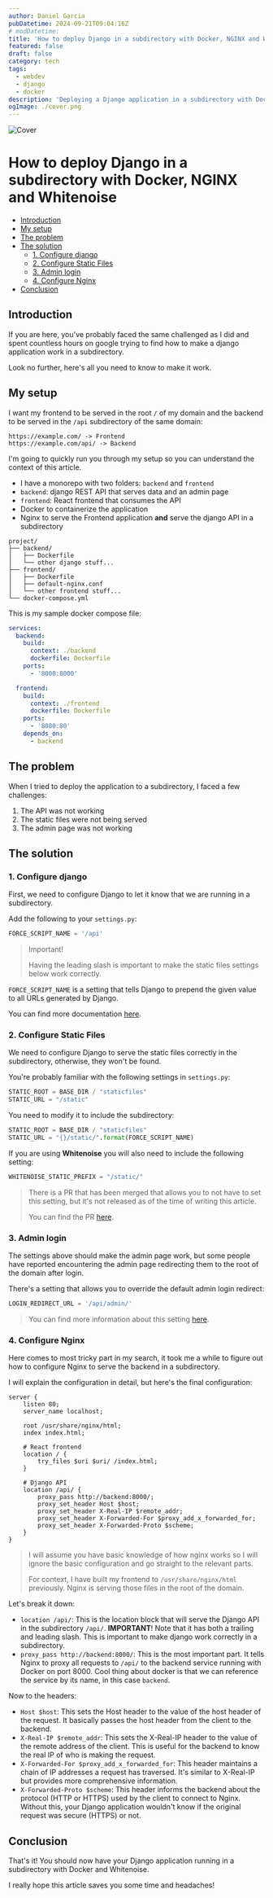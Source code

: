 ```yaml
---
author: Daniel Garcia
pubDatetime: 2024-09-21T09:04:16Z
# modDatetime:
title: 'How to deploy Django in a subdirectory with Docker, NGINX and Whitenoise'
featured: false
draft: false
category: tech
tags:
  - webdev
  - django
  - docker
description: 'Deploying a Django application in a subdirectory with Docker and Whitenoise'
ogImage: ./cover.png
---
```


![Cover](./cover.png)

# How to deploy Django in a subdirectory with Docker, NGINX and Whitenoise

- [Introduction](#introduction)
- [My setup](#my-setup)
- [The problem](#the-problem)
- [The solution](#the-solution)
  - [1. Configure django](#1-configure-django)
  - [2. Configure Static Files](#2-configure-static-files)
  - [3. Admin login](#3-admin-login)
  - [4. Configure Nginx](#4-configure-nginx)
- [Conclusion](#conclusion)

## Introduction

If you are here, you've probably faced the same challenged as I did and spent countless hours on google trying to find how to make a django application work in a subdirectory.

Look no further, here's all you need to know to make it work.

## My setup

I want my frontend to be served in the root `/` of my domain and the backend to be served in the `/api` subdirectory of the same domain:

```
https://example.com/ -> Frontend
https://example.com/api/ -> Backend
```

I'm going to quickly run you through my setup so you can understand the context of this article.

- I have a monorepo with two folders: `backend` and `frontend`
- `backend`: django REST API that serves data and an admin page
- `frontend`: React frontend that consumes the API
- Docker to containerize the application
- Nginx to serve the Frontend application **and** serve the django API in a subdirectory

```
project/
├── backend/
│   ├── Dockerfile
│   └── other django stuff...
├── frontend/
│   ├── Dockerfile
│   ├── default-nginx.conf
│   └── other frontend stuff...
└── docker-compose.yml
```

This is my sample docker compose file:

```yaml
services:
  backend:
    build:
      context: ./backend
      dockerfile: Dockerfile
    ports:
      - '8000:8000'

  frontend:
    build:
      context: ./frontend
      dockerfile: Dockerfile
    ports:
      - '8080:80'
    depends_on:
      - backend
```

## The problem

When I tried to deploy the application to a subdirectory, I faced a few challenges:

1. The API was not working
2. The static files were not being served
3. The admin page was not working

## The solution

### 1. Configure django

First, we need to configure Django to let it know that we are running in a subdirectory.

Add the following to your `settings.py`:

```python
FORCE_SCRIPT_NAME = '/api'
```

> Important!
>
> Having the leading slash is important to make the static files settings below work correctly.

`FORCE_SCRIPT_NAME` is a setting that tells Django to prepend the given value to all URLs generated by Django.

You can find more documentation [here](https://docs.djangoproject.com/en/5.1/ref/settings/#force-script-name).

### 2. Configure Static Files

We need to configure Django to serve the static files correctly in the subdirectory, otherwise, they won't be found.

You're probably familiar with the following settings in `settings.py`:

```python
STATIC_ROOT = BASE_DIR / "staticfiles"
STATIC_URL = "/static"
```

You need to modify it to include the subdirectory:

```python
STATIC_ROOT = BASE_DIR / "staticfiles"
STATIC_URL = "{}/static/".format(FORCE_SCRIPT_NAME)
```

If you are using **Whitenoise** you will also need to include the following setting:

```python
WHITENOISE_STATIC_PREFIX = "/static/"
```

> There is a PR that has been merged that allows you to not have to set this setting, but it's not released as of the time of writing this article.
>
> You can find the PR [here](https://github.com/Archmonger/ServeStatic/pull/21).

### 3. Admin login

The settings above should make the admin page work, but some people have reported encountering the admin page redirecting them to the root of the domain after login.

There's a setting that allows you to override the default admin login redirect:

```python
LOGIN_REDIRECT_URL = '/api/admin/'
```

> You can find more information about this setting [here](https://docs.djangoproject.com/en/5.1/ref/settings/#login-redirect-url).

### 4. Configure Nginx

Here comes to most tricky part in my search, it took me a while to figure out how to configure Nginx to serve the backend in a subdirectory.

I will explain the configuration in detail, but here's the final configuration:

```nginx
server {
    listen 80;
    server_name localhost;

    root /usr/share/nginx/html;
    index index.html;

    # React frontend
    location / {
        try_files $uri $uri/ /index.html;
    }

    # Django API
    location /api/ {
        proxy_pass http://backend:8000/;
        proxy_set_header Host $host;
        proxy_set_header X-Real-IP $remote_addr;
        proxy_set_header X-Forwarded-For $proxy_add_x_forwarded_for;
        proxy_set_header X-Forwarded-Proto $scheme;
    }
}
```

> I will assume you have basic knowledge of how nginx works so I will ignore the basic configuration and go straight to the relevant parts.
>
> For context, I have built my frontend to `/usr/share/nginx/html` previously. Nginx is serving those files in the root of the domain.

Let's break it down:

- `location /api/`: This is the location block that will serve the Django API in the subdirectory `/api/`.
  **IMPORTANT**! Note that it has both a trailing and leading slash. This is important to make django work correctly in a subdirectory.
- `proxy_pass http://backend:8000/`: This is the most important part. It tells Nginx to proxy all requests to `/api/` to the backend service running with Docker on port 8000. Cool thing about docker is that we can reference the service by its name, in this case `backend`.

Now to the headers:

- `Host $host`: This sets the Host header to the value of the host header of the request. It basically passes the host header from the client to the backend.
- `X-Real-IP $remote_addr`: This sets the X-Real-IP header to the value of the remote address of the client. This is useful for the backend to know the real IP of who is making the request.
- `X-Forwarded-For $proxy_add_x_forwarded_for`: This header maintains a chain of IP addresses a request has traversed. It's similar to X-Real-IP but provides more comprehensive information.
- `X-Forwarded-Proto $scheme`: This header informs the backend about the protocol (HTTP or HTTPS) used by the client to connect to Nginx. Without this, your Django application wouldn't know if the original request was secure (HTTPS) or not.

## Conclusion

That's it! You should now have your Django application running in a subdirectory with Docker and Whitenoise.

I really hope this article saves you some time and headaches!
